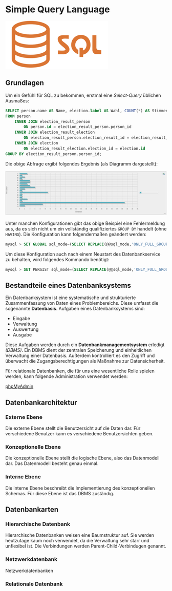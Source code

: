 # Simple Query Language

![sql-logo](/docs/img/Sql_data_base_with_logo.png)

## Grundlagen

Um ein Gefühl für SQL zu bekommen, erstmal eine *Select-Query* üblichen Ausmaßes:
`````sql
SELECT person.name AS Name, election.label AS Wahl, COUNT(*) AS Stimmen
FROM person
    INNER JOIN election_result_person
        ON person.id = election_result_person.person_id
    INNER JOIN election_result_election
        ON election_result_person.election_result_id = election_result_election.election_result_id
    INNER JOIN election
        ON election_result_election.election_id = election.id
GROUP BY election_result_person.person_id;
`````

Die obige Abfrage ergibt folgendes Ergebnis (als Diagramm dargestellt):

![Diagramm](/docs/img/diagramm.jpg)

Unter manchen Konfigurationen gibt das obige Beispiel eine Fehlermeldung aus, da es
sich nicht um ein vollständig qualifiziertes ``GROUP BY`` handelt (ohne ``HAVING``). Die Konfiguration
kann folgendermaßen geändert werden:

````sql
mysql > SET GLOBAL sql_mode=(SELECT REPLACE(@@sql_mode,'ONLY_FULL_GROUP_BY',''));
````

Um diese Konfiguration auch nach einem Neustart des Datenbankservice zu behalten,
wird folgendes Kommando benötigt:

````sql
mysql > SET PERSIST sql_mode=(SELECT REPLACE(@@sql_mode,'ONLY_FULL_GROUP_BY',''));
````

## Bestandteile eines Datenbanksystems

Ein Datenbanksystem ist eine systematische und strukturierte Zusammenfassung von Daten eines Problembereichs. Diese umfasst die sogenannte **Datenbasis**. Aufgaben eines Datenbanksystems sind:

- Eingabe
- Verwaltung
- Auswertung
- Ausgabe

Diese Aufgaben werden durch ein **Datenbankmanagementsystem** erledigt *(DBMS)*.
Ein DBMS dient der zentralen Speicherung und einheitlichen Verwaltung einer Datenbasis. Außerdem kontrolliert es den Zugriff und überwacht die Zugangsberechtigungen als Maßnahme zur Datensicherheit.

Für relationale Datenbanken, die für uns eine wesentliche Rolle spielen werden, kann
folgende Administration verwendet werden:

<a class="pf-v5-c-button pf-m-control pf-m-small" href="https://it.treptowkolleg.de/admin" target="_blank">phpMyAdmin</a>

## Datenbankarchitektur

### Externe Ebene

Die externe Ebene stellt die Benutzersicht auf die Daten dar. Für verschiedene Benutzer kann es verschiedene Benutzersichten geben.

### Konzeptionelle Ebene

Die konzeptionelle Ebene stellt die logische Ebene, also das Datenmodell dar. Das Datenmodell besteht genau einmal.

### Interne Ebene

Die interne Ebene beschreibt die Implementierung des konzeptionellen Schemas. Für diese Ebene ist das DBMS zuständig.

## Datenbankarten

### Hierarchische Datenbank

Hierarchische Datenbanken weisen eine Baumstruktur auf. Sie werden heutzutage kaum noch verwendet, da die Verwaltung sehr starr und unflexibel ist. Die Verbindungen werden Parent-Child-Verbindugen genannt.

### Netzwerkdatenbank

Netzwerkdatenbanken

### Relationale Datenbank
